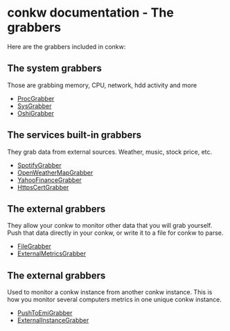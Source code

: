 # conkw documentation - The grabbers

Here are the grabbers included in conkw:

## The system grabbers
Those are grabbing memory, CPU, network, hdd activity and more

* [ProcGrabber](GRABBER_PROC_GRABBER.md)
* [SysGrabber](GRABBER_SYS.md)
* [OshiGrabber](GRABBER_OSHI.md)

## The services built-in grabbers
They grab data from external sources. Weather, music, stock price, etc.

* [SpotifyGrabber](GRABBER_SPOTIFY.md)
* [OpenWeatherMapGrabber](GRABBER_OWM.md)
* [YahooFinanceGrabber](GRABBER_YF.md)
* [HttpsCertGrabber](GRABBER_HTTPS_CERT.md)

## The external grabbers 
They allow your conkw to monitor other data that you will grab yourself. Push that data directly in your conkw, or write it to a file for conkw to parse.

* [FileGrabber](GRABBER_FILE.md)
* [ExternalMetricsGrabber](GRABBER_EMI.md)

## The external grabbers 
Used to monitor a conkw instance from another conkw instance. This is how you monitor several computers metrics in one unique conkw instance.

* [PushToEmiGrabber](GRABBER_PUSH.md)
* [ExternalInstanceGrabber](GRABBER_EIG.md)

